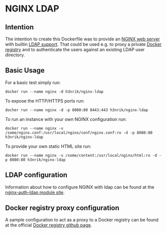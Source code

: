 # NGINX LDAP

## Intention
The intention to create this Dockerfile was to provide an [NGINX web server](https://github.com/nginx/nginx) with builtin [LDAP support](https://github.com/kvspb/nginx-auth-ldap). That could be used e.g. to proxy a private [Docker registry](https://github.com/docker/docker-registry) and to authenticate the users against an existing LDAP user directory.

## Basic Usage
For a basic test simply run:

	docker run --name nginx -d h3nrik/nginx-ldap

To expose the HTTP/HTTPS ports run:

	docher run --name nginx -d -p 8080:80 8443:443 h3nrik/nginx-ldap

To run an instance with your own NGINX configuration run:

	docker run --name nginx -v /some/nginx.conf:/usr/local/nginx/conf/nginx.conf:ro -d -p 8080:80 h3nrik/nginx-ldap

To provide your own static HTML site run:

	docker run --name nginx -v /some/content:/usr/local/nginx/html:ro -d -p 8080:80 h3nrik/nginx-ldap

## LDAP configuration

Information about how to configure NGINX with ldap can be found at the [nginx-auth-ldap module site](https://github.com/kvspb/nginx-auth-ldap).

## Docker registry proxy configuration

A sample configuration to act as a proxy to a Docker registry can be found at the official [Docker registry github page](https://github.com/docker/docker-registry/blob/master/contrib/nginx/nginx_1-3-9.conf).
